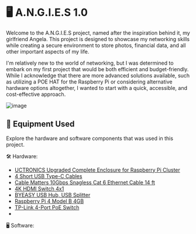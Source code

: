 # 🖥 A.N.G.I.E.S 1.0

Welcome to the A.N.G.I.E.S project, named after the inspiration behind it, my girlfriend Angela. This project is designed to showcase my networking skills while creating a secure environment to store photos, financial data, and all other important aspects of my life. 

I'm relatively new to the world of networking, but I was determined to embark on my first project that would be both efficient and budget-friendly. While I acknowledge that there are more advanced solutions available, such as utilizing a POE HAT for the Raspberry Pi or considering alternative hardware options altogether, I wanted to start with a quick, accessible, and cost-effective approach.

![image](https://github.com/RobbiDev/A.N.G.I.E.S/assets/54921185/496dfa74-d7cc-42d7-ab21-edb192882dd2)

## 🔧 Equipment Used
Explore the hardware and software components that was used in this project.

🛠️ Hardware:
- [UCTRONICS Upgraded Complete Enclosure for Raspberry Pi Cluster](https://www.amazon.com/UCTRONICS-Upgraded-Enclosure-Raspberry-Removable/dp/B09JNHKL2N/ref=asc_df_B09JNHKL2N/?tag=hyprod-20&linkCode=df0&hvadid=647248209079&hvpos=&hvnetw=g&hvrand=9765298955537551123&hvpone=&hvptwo=&hvqmt=&hvdev=c&hvdvcmdl=&hvlocint=&hvlocphy=9009639&hvtargid=pla-1578514941527&psc=1)
- [4 Short USB Type-C Cables](https://www.amazon.com/dp/B08LL1SVZD?psc=1&ref=ppx_yo2ov_dt_b_product_details)
- [Cable Matters 10Gbps Snagless Cat 6 Ethernet Cable 14 ft](https://www.amazon.com/dp/B0B57QKJ1D?psc=1&ref=ppx_yo2ov_dt_b_product_details)
- [4K HDMI Switch 4x1](https://www.amazon.com/dp/B08MPQW6TX?psc=1&ref=ppx_yo2ov_dt_b_product_details)
- [BYEASY USB Hub, USB Splitter](https://www.amazon.com/dp/B0B1MLZG3W?psc=1&ref=ppx_yo2ov_dt_b_product_details)
- [Raspberry Pi 4 Model B 4GB](https://www.amazon.com/Raspberry-Model-2019-Quad-Bluetooth/dp/B07TC2BK1X/ref=sr_1_3?crid=2LIABDYLU52DW&keywords=raspberry+pi+4&qid=1699933396&s=electronics&sprefix=rasberry%2Celectronics%2C78&sr=1-3&ufe=app_do%3Aamzn1.fos.006c50ae-5d4c-4777-9bc0-4513d670b6bc)
- [TP-Link 4-Port PoE Switch](https://www.amazon.com/TP-Link-Compliant-Shielded-Optimization-TL-SG1005P/dp/B076HZFY3F/ref=sr_1_1_sspa?crid=15ARV479P2RXY&keywords=4+port+poe+switch&qid=1699933429&sprefix=4+port+P%2Caps%2C83&sr=8-1-spons&sp_csd=d2lkZ2V0TmFtZT1zcF9hdGY&psc=1)
- 
🖥️ Software:
